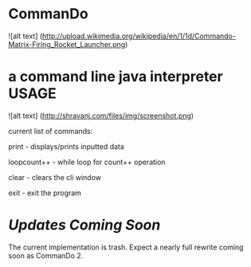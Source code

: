 CommanDo
========

![alt text] (http://upload.wikimedia.org/wikipedia/en/1/1d/Commando-Matrix-Firing_Rocket_Launcher.png)

a command line java interpreter
USAGE
========
![alt text] (http://shravanj.com/files/img/screenshot.png)

current list of commands:

print - displays/prints inputted data

loopcount++ - while loop for count++ operation

clear - clears the cli window

exit - exit the program

***Updates Coming Soon***
=========================
The current implementation is trash. Expect a nearly full rewrite coming soon as CommanDo 2. 
